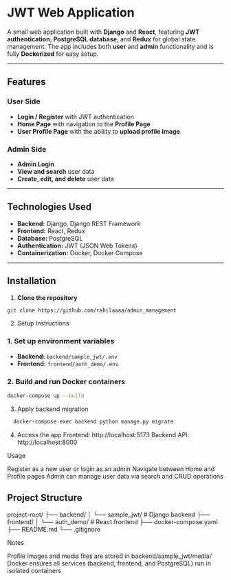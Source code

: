 # JWT Web Application

A small web application built with **Django** and **React**, featuring **JWT authentication**, **PostgreSQL database**, and **Redux** for global state management. The app includes both **user** and **admin** functionality and is fully **Dockerized** for easy setup.

---

## Features

### User Side
- **Login / Register** with JWT authentication
- **Home Page** with navigation to the **Profile Page**
- **User Profile Page** with the ability to **upload profile image**

### Admin Side
- **Admin Login**
- **View and search** user data
- **Create, edit, and delete** user data

---

## Technologies Used
- **Backend:** Django, Django REST Framework
- **Frontend:** React, Redux
- **Database:** PostgreSQL
- **Authentication:** JWT (JSON Web Tokens)
- **Containerization:** Docker, Docker Compose

---

## Installation

1. **Clone the repository**
```bash
git clone https://github.com/rahilaaaa/admin_management

```

2. Setup Instructions

### 1. Set up environment variables
- **Backend:** `backend/sample_jwt/.env`
- **Frontend:** `frontend/auth_demo/.env`

### 2. Build and run Docker containers
```bash
docker-compose up --build
```
3. Apply backend migration
 ```bash
   docker-compose exec backend python manage.py migrate
```
4. Access the app
Frontend: http://localhost:5173
Backend API: http://localhost:8000

Usage

Register as a new user or login as an admin
Navigate between Home and Profile pages
Admin can manage user data via search and CRUD operations

## Project Structure

project-root/
├── backend/
│ └── sample_jwt/ # Django backend
├── frontend/
│ └── auth_demo/ # React frontend
├── docker-compose.yaml
├── README.md
└── .gitignore


Notes

Profile images and media files are stored in backend/sample_jwt/media/
Docker ensures all services (backend, frontend, and PostgreSQL) run in isolated containers


